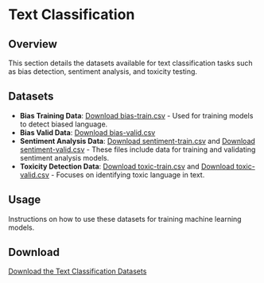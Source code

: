 # Text Classification

## Overview
This section details the datasets available for text classification tasks such as bias detection, sentiment analysis, and toxicity testing.

## Datasets
- **Bias Training Data**: [Download bias-train.csv](https://huggingface.co/datasets/shainar/BEAD/blob/main/1-Text-Classification/bias-train.csv) - Used for training models to detect biased language.
- **Bias Valid Data**: [Download bias-valid.csv](https://huggingface.co/datasets/shainar/BEAD/blob/main/1-Text-Classification/bias-valid.csv)
- **Sentiment Analysis Data**: [Download sentiment-train.csv](https://huggingface.co/datasets/shainar/BEAD/blob/main/1-Text-Classification/sentiment-train.csv) and [Download sentiment-valid.csv](https://huggingface.co/datasets/shainar/BEAD/blob/main/1-Text-Classification/sentiment-valid.csv) - These files include data for training and validating sentiment analysis models.
- **Toxicity Detection Data**: [Download toxic-train.csv](https://huggingface.co/datasets/shainar/BEAD/blob/main/1-Text-Classification/toxic-train.csv) and [Download toxic-valid.csv](https://huggingface.co/datasets/shainar/BEAD/blob/main/1-Text-Classification/toxic-valid.csv) - Focuses on identifying toxic language in text.

## Usage
Instructions on how to use these datasets for training machine learning models.

## Download
[Download the Text Classification Datasets](https://huggingface.co/datasets/shainar/BEAD/tree/main/1-Text-Classification)
